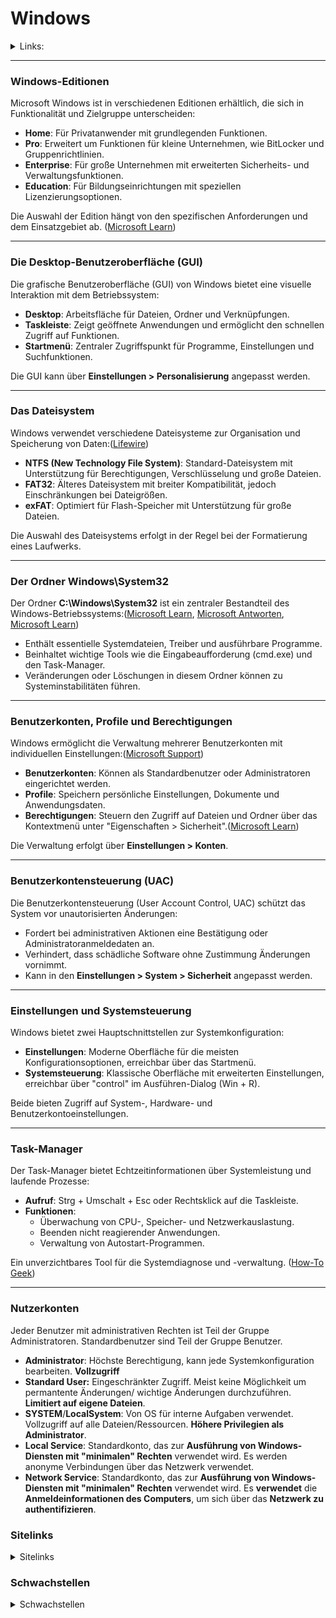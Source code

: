 # Windows

<details>

<summary>Links:</summary>

[https://www.howtogeek.com/405806/windows-task-manager-the-complete-guide/](https://www.howtogeek.com/405806/windows-task-manager-the-complete-guide/)

</details>

***

### Windows-Editionen

Microsoft Windows ist in verschiedenen Editionen erhältlich, die sich in Funktionalität und Zielgruppe unterscheiden:

* **Home**: Für Privatanwender mit grundlegenden Funktionen.
* **Pro**: Erweitert um Funktionen für kleine Unternehmen, wie BitLocker und Gruppenrichtlinien.
* **Enterprise**: Für große Unternehmen mit erweiterten Sicherheits- und Verwaltungsfunktionen.
* **Education**: Für Bildungseinrichtungen mit speziellen Lizenzierungsoptionen.

Die Auswahl der Edition hängt von den spezifischen Anforderungen und dem Einsatzgebiet ab. ([Microsoft Learn](https://learn.microsoft.com/en-us/windows-server/get-started/editions-comparison?utm_source=chatgpt.com))

***

### Die Desktop-Benutzeroberfläche (GUI)

Die grafische Benutzeroberfläche (GUI) von Windows bietet eine visuelle Interaktion mit dem Betriebssystem:

* **Desktop**: Arbeitsfläche für Dateien, Ordner und Verknüpfungen.
* **Taskleiste**: Zeigt geöffnete Anwendungen und ermöglicht den schnellen Zugriff auf Funktionen.
* **Startmenü**: Zentraler Zugriffspunkt für Programme, Einstellungen und Suchfunktionen.

Die GUI kann über **Einstellungen > Personalisierung** angepasst werden.

***

### Das Dateisystem

Windows verwendet verschiedene Dateisysteme zur Organisation und Speicherung von Daten:([Lifewire](https://www.lifewire.com/what-is-a-file-system-8732073?utm_source=chatgpt.com))

* **NTFS (New Technology File System)**: Standard-Dateisystem mit Unterstützung für Berechtigungen, Verschlüsselung und große Dateien.
* **FAT32**: Älteres Dateisystem mit breiter Kompatibilität, jedoch Einschränkungen bei Dateigrößen.
* **exFAT**: Optimiert für Flash-Speicher mit Unterstützung für große Dateien.

Die Auswahl des Dateisystems erfolgt in der Regel bei der Formatierung eines Laufwerks.

***

### Der Ordner Windows\System32

Der Ordner **C:\Windows\System32** ist ein zentraler Bestandteil des Windows-Betriebssystems:([Microsoft Learn](https://learn.microsoft.com/en-us/windows/win32/windows-application-ui-development?utm_source=chatgpt.com), [Microsoft Antworten](https://answers.microsoft.com/en-us/windows/forum/all/system-32-folder/34472898-715f-4651-9b6e-141b4a714046?utm_source=chatgpt.com), [Microsoft Learn](https://learn.microsoft.com/en-us/windows-server/get-started/editions-comparison?utm_source=chatgpt.com))

* Enthält essentielle Systemdateien, Treiber und ausführbare Programme.
* Beinhaltet wichtige Tools wie die Eingabeaufforderung (cmd.exe) und den Task-Manager.
* Veränderungen oder Löschungen in diesem Ordner können zu Systeminstabilitäten führen.

***

### Benutzerkonten, Profile und Berechtigungen

Windows ermöglicht die Verwaltung mehrerer Benutzerkonten mit individuellen Einstellungen:([Microsoft Support](https://support.microsoft.com/en-us/windows/manage-user-accounts-in-windows-104dc19f-6430-4b49-6a2b-e4dbd1dcdf32?utm_source=chatgpt.com))

* **Benutzerkonten**: Können als Standardbenutzer oder Administratoren eingerichtet werden.
* **Profile**: Speichern persönliche Einstellungen, Dokumente und Anwendungsdaten.
* **Berechtigungen**: Steuern den Zugriff auf Dateien und Ordner über das Kontextmenü unter "Eigenschaften > Sicherheit".([Microsoft Learn](https://learn.microsoft.com/en-us/answers/questions/1389054/how-do-i-set-up-user-accounts-and-manage-permissio?utm_source=chatgpt.com))

Die Verwaltung erfolgt über **Einstellungen > Konten**.

***

### Benutzerkontensteuerung (UAC)

Die Benutzerkontensteuerung (User Account Control, UAC) schützt das System vor unautorisierten Änderungen:

* Fordert bei administrativen Aktionen eine Bestätigung oder Administratoranmeldedaten an.
* Verhindert, dass schädliche Software ohne Zustimmung Änderungen vornimmt.
* Kann in den **Einstellungen > System > Sicherheit** angepasst werden.

***

### Einstellungen und Systemsteuerung

Windows bietet zwei Hauptschnittstellen zur Systemkonfiguration:

* **Einstellungen**: Moderne Oberfläche für die meisten Konfigurationsoptionen, erreichbar über das Startmenü.
* **Systemsteuerung**: Klassische Oberfläche mit erweiterten Einstellungen, erreichbar über "control" im Ausführen-Dialog (Win + R).

Beide bieten Zugriff auf System-, Hardware- und Benutzerkontoeinstellungen.

***

### Task-Manager

Der Task-Manager bietet Echtzeitinformationen über Systemleistung und laufende Prozesse:

* **Aufruf**: Strg + Umschalt + Esc oder Rechtsklick auf die Taskleiste.
* **Funktionen**:
  * Überwachung von CPU-, Speicher- und Netzwerkauslastung.
  * Beenden nicht reagierender Anwendungen.
  * Verwaltung von Autostart-Programmen.

Ein unverzichtbares Tool für die Systemdiagnose und -verwaltung. ([How-To Geek](https://www.howtogeek.com/405806/windows-task-manager-the-complete-guide/?utm_source=chatgpt.com))

***

### Nutzerkonten

Jeder Benutzer mit administrativen Rechten ist Teil der Gruppe Administratoren. Standardbenutzer sind Teil der Gruppe Benutzer.

* **Administrator**: Höchste Berechtigung, kann jede Systemkonfiguration bearbeiten. **Vollzugriff**
* **Standard User:** Eingeschränkter Zugriff. Meist keine Möglichkeit um permantente Änderungen/ wichtige Änderungen durchzuführen. **Limitiert auf eigene Dateien**.
* **SYSTEM**/**LocalSystem**: Von OS für interne Aufgaben verwendet. Vollzugriff auf alle Dateien/Ressourcen. **Höhere Privilegien als Administrator**.
* **Local Service**: Standardkonto, das zur **Ausführung von Windows-Diensten mit "minimalen" Rechten** verwendet wird. Es werden anonyme Verbindungen über das Netzwerk verwendet.
* **Network Service**: Standardkonto, das zur **Ausführung von Windows-Diensten mit "minimalen" Rechten** verwendet wird. Es **verwendet** die **Anmeldeinformationen des Computers**, um sich über das **Netzwerk zu authentifizieren**.

### Sitelinks

<details>

<summary>Sitelinks</summary>

* [powershell.md](../../cheat-sheets/powershell.md "mention")
* &#x20;[windows-cmd.md](../../cheat-sheets/windows-cmd.md "mention")
* [windows-privesc.md](../../killchain/exploitation-persistence-and-privilege-escalation/privilege-escalation/windows-privesc.md "mention")

</details>

### Schwachstellen

<details>

<summary>Schwachstellen</summary>

* [https://learn.microsoft.com/de-de/security-updates/securitybulletins/securitybulletins](https://learn.microsoft.com/de-de/security-updates/securitybulletins/securitybulletins)

</details>

